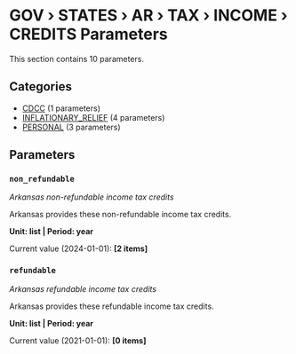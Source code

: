 # GOV › STATES › AR › TAX › INCOME › CREDITS Parameters

This section contains 10 parameters.

## Categories

- [CDCC](cdcc/index.md) (1 parameters)
- [INFLATIONARY_RELIEF](inflationary_relief/index.md) (4 parameters)
- [PERSONAL](personal/index.md) (3 parameters)

## Parameters

### `non_refundable`
*Arkansas non-refundable income tax credits*

Arkansas provides these non-refundable income tax credits.

**Unit: list | Period: year**

Current value (2024-01-01): **[2 items]**


### `refundable`
*Arkansas refundable income tax credits*

Arkansas provides these refundable income tax credits.

**Unit: list | Period: year**

Current value (2021-01-01): **[0 items]**

